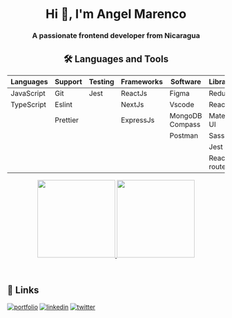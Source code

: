 <h1 align="center">Hi 👋, I'm Angel Marenco</h1>
<h3 align="center">A passionate frontend developer from Nicaragua</h3>

<h2 align="center">🛠 Languages and Tools</h2>
<center>

| Languages  | Support  | Testing | Frameworks | Software        | Libraries    | Databases | Soft Skills   |
| ---------- | -------- | ------- | ---------- | --------------- | ------------ | --------- | ------------- |
| JavaScript | Git      | Jest    | ReactJs    | Figma           | Redux        | MongoDB   | Collaboration |
| TypeScript | Eslint   |         | NextJs     | Vscode          | React        |           | Adaptability  |
|            | Prettier |         | ExpressJs  | MongoDB Compass | Material UI  |           | Communication |
|            |          |         |            | Postman         | Sass         |           |               |
|            |          |         |            |                 | Jest         |           |               |
|            |          |         |            |                 | React router |           |               |

</center>

<p  align="center">
  <a href="https://github.com/jsmarenco">
  <img height="180em" src="https://github-readme-stats.vercel.app/api?username=jsmarenco&theme=buefy&show_icons=true" />
  <img height="180em" src="https://github-readme-stats.vercel.app/api/top-langs/?username=jsmarenco&theme=buefy&layout=compact" />
  </a>
</p>

<br/>

## 🔗 Links

[![portfolio](https://img.shields.io/badge/my_portfolio-000?style=for-the-badge&logo=ko-fi&logoColor=white)](https://jsmarenco-dev.web.app/)
[![linkedin](https://img.shields.io/badge/linkedin-0A66C2?style=for-the-badge&logo=linkedin&logoColor=white)](https://www.linkedin.com/in/jsmarenco)
[![twitter](https://img.shields.io/badge/twitter-1DA1F2?style=for-the-badge&logo=twitter&logoColor=white)](https://twitter.com/jsmarenco)
